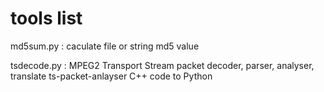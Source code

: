 tools list
================

md5sum.py : caculate file or string md5 value 

tsdecode.py : MPEG2 Transport Stream packet decoder, parser, analyser, translate ts-packet-anlayser C++ code to Python 




